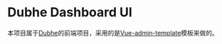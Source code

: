 # Dubhe Dashboard UI

本项目属于[Dubhe](git@github.com:Janyd/dubhe-ci.git)的前端项目，采用的是[Vue-admin-template](https://github.com/PanJiaChen/vue-admin-template)模板来做的。